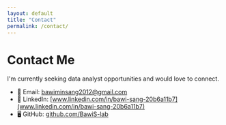 ```yaml
---
layout: default
title: "Contact"
permalink: /contact/
---
```


# Contact Me

I'm currently seeking data analyst opportunities and would love to connect.

- 📧 Email: [bawiminsang2012@gmail.com](mailto:bawiminsang2012@gmail.com)
- 💼 LinkedIn: [www.linkedin.com/in/bawi-sang-20b6a11b7](www.linkedin.com/in/bawi-sang-20b6a11b7)
- 🖥️ GitHub: [github.com/BawiS-lab](https://github.com/BawiS-lab)
